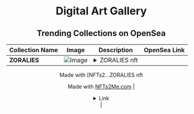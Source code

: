 <div align="center">

# Digital Art Gallery

## Trending Collections on OpenSea

| Collection Name                       | Image                                                                                     | Description                       | OpenSea Link                                                                                          |
|---------------------------------------|-------------------------------------------------------------------------------------------|-----------------------------------|--------------------------------------------------------------------------------------------------------|
| **ZORALIES** | ![Image](https://i.seadn.io/s/raw/files/c61a8be5f3c8b4073d0a013448edf5d1.webp?w=500&auto=format?w=200&auto=format) | <details><summary>ZORALIES nft

Made with [NFTs2...</summary>ZORALIES nft

Made with [NFTs2Me.com](https://nfts2me.com/)</details> | <details><summary>Link</summary>[ZORALIES](https://opensea.io/collection/zoralies)</details> |

</div>